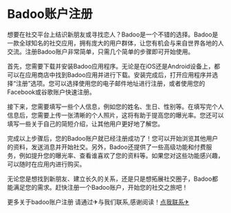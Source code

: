 # Badoo账户注册

想要在社交平台上结识新朋友或寻找恋人？Badoo是一个不错的选择。Badoo是一款全球知名的社交应用，拥有庞大的用户群体，让您有机会与来自世界各地的人交流。注册Badoo账户非常简单，只需几个简单的步骤即可开始使用。

首先，您需要下载并安装Badoo应用程序。无论是在iOS还是Android设备上，都可以在应用商店中找到Badoo应用并进行下载。安装完成后，打开应用程序并选择“注册”选项。您可以选择使用您的电子邮件地址进行注册，或者使用您的Facebook或谷歌账户快速注册。

接下来，您需要填写一些个人信息，例如您的姓名、生日、性别等。在填写完个人信息后，您需要上传一张清晰的个人照片，这将有助于提高您的曝光率。您还可以填写一些关于自己的简短介绍，让其他用户更好地了解您。

完成以上步骤后，您的Badoo账户就已经注册成功了！您可以开始浏览其他用户的资料，发送消息并开始社交。另外，Badoo还提供了一些高级功能和付费服务，例如提升您的曝光率、查看谁喜欢了您的资料等。如果您对这些功能感兴趣，可以随时在应用内进行购买。

无论您是想找到新朋友、建立长久的关系，还是只是想拓展社交圈子，Badoo都能满足您的需求。赶快注册一个Badoo账户，开始您的社交之旅吧！

更多关于badoo账户注册 请通过✈与我们联系,感谢阅读！[点我联系✈](https://cn.G208.com)
